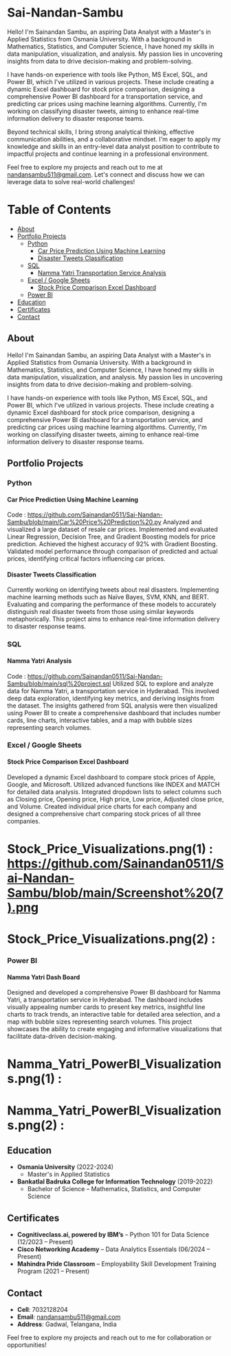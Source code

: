 # Sai-Nandan-Sambu
Hello! I'm Sainandan Sambu, an aspiring Data Analyst with a Master's in Applied Statistics from Osmania University. With a background in Mathematics, Statistics, and Computer Science, I have honed my skills in data manipulation, visualization, and analysis. My passion lies in uncovering insights from data to drive decision-making and problem-solving.

I have hands-on experience with tools like Python, MS Excel, SQL, and Power BI, which I've utilized in various projects. These include creating a dynamic Excel dashboard for stock price comparison, designing a comprehensive Power BI dashboard for a transportation service, and predicting car prices using machine learning algorithms. Currently, I'm working on classifying disaster tweets, aiming to enhance real-time information delivery to disaster response teams.

Beyond technical skills, I bring strong analytical thinking, effective communication abilities, and a collaborative mindset. I'm eager to apply my knowledge and skills in an entry-level data analyst position to contribute to impactful projects and continue learning in a professional environment.

Feel free to explore my projects and reach out to me at nandansambu511@gmail.com. Let's connect and discuss how we can leverage data to solve real-world challenges!

# Table of Contents

- [About](#about)
- [Portfolio Projects](#portfolio-projects)
  - [Python](#python)
    - [Car Price Prediction Using Machine Learning](#car-price-prediction-using-machine-learning)
    - [Disaster Tweets Classification](#disaster-tweets-classification)
  - [SQL](#sql)
    - [Namma Yatri Transportation Service Analysis](#namma-yatri-transportation-service-analysis)
  - [Excel / Google Sheets](#excel--google-sheets)
    - [Stock Price Comparison Excel Dashboard](#stock-price-comparison-excel-dashboard)
  - [Power BI](#power-bi)
- [Education](#education)
- [Certificates](#certificates)
- [Contact](#contact)

## About
Hello! I'm Sainandan Sambu, an aspiring Data Analyst with a Master's in Applied Statistics from Osmania University. With a background in Mathematics, Statistics, and Computer Science, I have honed my skills in data manipulation, visualization, and analysis. My passion lies in uncovering insights from data to drive decision-making and problem-solving.

I have hands-on experience with tools like Python, MS Excel, SQL, and Power BI, which I've utilized in various projects. These include creating a dynamic Excel dashboard for stock price comparison, designing a comprehensive Power BI dashboard for a transportation service, and predicting car prices using machine learning algorithms. Currently, I'm working on classifying disaster tweets, aiming to enhance real-time information delivery to disaster response teams.

## Portfolio Projects

### Python

#### Car Price Prediction Using Machine Learning
Code : https://github.com/Sainandan0511/Sai-Nandan-Sambu/blob/main/Car%20Price%20Prediction%20.py
Analyzed and visualized a large dataset of resale car prices. Implemented and evaluated Linear Regression, Decision Tree, and Gradient Boosting models for price prediction. Achieved the highest accuracy of 92% with Gradient Boosting. Validated model performance through comparison of predicted and actual prices, identifying critical factors influencing car prices.

#### Disaster Tweets Classification
Currently working on identifying tweets about real disasters. Implementing machine learning methods such as Naïve Bayes, SVM, KNN, and BERT. Evaluating and comparing the performance of these models to accurately distinguish real disaster tweets from those using similar keywords metaphorically. This project aims to enhance real-time information delivery to disaster response teams.

### SQL
#### Namma Yatri Analysis
Code : https://github.com/Sainandan0511/Sai-Nandan-Sambu/blob/main/sql%20project.sql
Utilized SQL to explore and analyze data for Namma Yatri, a transportation service in Hyderabad. This involved deep data exploration, identifying key metrics, and deriving insights from the dataset. The insights gathered from SQL analysis were then visualized using Power BI to create a comprehensive dashboard that includes number cards, line charts, interactive tables, and a map with bubble sizes representing search volumes.

### Excel / Google Sheets
#### Stock Price Comparison Excel Dashboard
Developed a dynamic Excel dashboard to compare stock prices of Apple, Google, and Microsoft. Utilized advanced functions like INDEX and MATCH for detailed data analysis. Integrated dropdown lists to select columns such as Closing price, Opening price, High price, Low price, Adjusted close price, and Volume. Created individual price charts for each company and designed a comprehensive chart comparing stock prices of all three companies.

# Stock_Price_Visualizations.png(1) : https://github.com/Sainandan0511/Sai-Nandan-Sambu/blob/main/Screenshot%20(7).png

# Stock_Price_Visualizations.png(2) : 


### Power BI

#### Namma Yatri Dash Board 
Designed and developed a comprehensive Power BI dashboard for Namma Yatri, a transportation service in Hyderabad. The dashboard includes visually appealing number cards to present key metrics, insightful line charts to track trends, an interactive table for detailed area selection, and a map with bubble sizes representing search volumes. This project showcases the ability to create engaging and informative visualizations that facilitate data-driven decision-making. 

# Namma_Yatri_PowerBI_Visualizations.png(1) : 
# Namma_Yatri_PowerBI_Visualizations.png(2) :  


## Education
- **Osmania University** (2022-2024)
  - Master's in Applied Statistics
- **Bankatlal Badruka College for Information Technology** (2019-2022)
  - Bachelor of Science – Mathematics, Statistics, and Computer Science

## Certificates
- **Cognitiveclass.ai, powered by IBM’s** – Python 101 for Data Science (12/2023 – Present)
- **Cisco Networking Academy** – Data Analytics Essentials (06/2024 – Present)
- **Mahindra Pride Classroom** – Employability Skill Development Training Program (2021 – Present)

## Contact
- **Cell**: 7032128204
- **Email**: nandansambu511@gmail.com
- **Address**: Gadwal, Telangana, India

Feel free to explore my projects and reach out to me for collaboration or opportunities!

